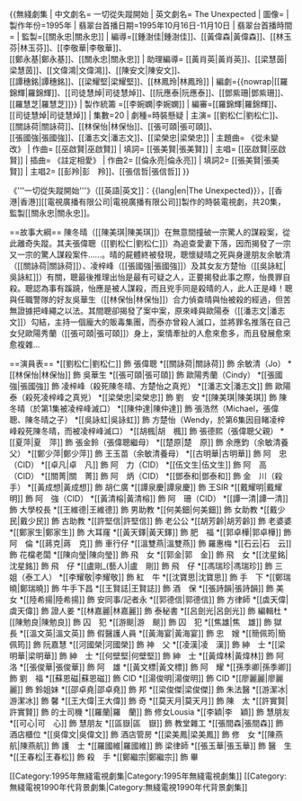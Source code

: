 {{無綫劇集 
| 中文劇名= 一切從失蹤開始
| 英文劇名= The Unexpected
| 圖像=
| 製作年份=1995年
| 翡翠台首播日期=1995年10月16日-11月10日
| 翡翠台首播時間=
| 監製=[[關永忠|關永忠]]
| 編導=[[鍾澍佳|鍾澍佳]]、[[黃偉森|黃偉森]]、[[林玉芬|林玉芬]]、[[李敬華|李敬華]]、<br>[[鄭永基|鄭永基]]、[[關永忠|關永忠]]
| 助理編導= [[黃肖英|黃肖英]]、[[梁慧茵|梁慧茵]]、[[文偉鴻|文偉鴻]]、[[陳安文|陳安文]]、<br>[[譚穗銘|譚穗銘]]、[[梁耀堅|梁耀堅]]、[[林鳳玲|林鳳玲]]
| 編劇={{nowrap|[[羅錦輝|羅錦輝]]、[[司徒慧焯|司徒慧焯]]、[[阮應泰|阮應泰]]、[[鄧紫珊|鄧紫珊]]、<br>[[羅慧芝|羅慧芝]]}}
| 製作統籌 =[[李婉嫻|李婉嫻]] 
| 編審=[[羅錦輝|羅錦輝]]、[[司徒慧焯|司徒慧焯]]
| 集數=20
| 劇種=時裝懸疑
| 主演= [[劉松仁|劉松仁]]、[[關詠荷|關詠荷]]、[[林保怡|林保怡]]、[[張可頤|張可頤]]、<br>[[張國強|張國強]]、[[潘志文|潘志文]]、[[梁榮忠|梁榮忠]]
| 主題曲= 《從未變改》
| 作曲= [[巫啟賢|巫啟賢]]
| 填詞= [[張美賢|張美賢]]
| 主唱= [[巫啟賢|巫啟賢]]
| 插曲= 《註定相愛》
| 作曲2= [[倫永亮|倫永亮]]
| 填詞2= [[張美賢|張美賢]]
| 主唱2= [[彭羚|彭　羚]]、[[張信哲|張信哲]]
}}

《'''一切從失蹤開始'''》（[[英語|英文]]：{{lang|en|The Unexpected}}），[[香港|香港]][[電視廣播有限公司|電視廣播有限公司]]製作的時裝電視劇，共20集，監製[[關永忠|關永忠]]。

==故事大綱==
陳冬晴（[[陳美琪|陳美琪]]）在無意間撞破一宗驚人的謀殺案，從此離奇失蹤。其夫張偉聰（[[劉松仁|劉松仁]]）為追查愛妻下落，因而揭發了一宗又一宗的驚人謀殺案件......。晴的屍體終被發現，聰懷疑晴之死與身邊朋友余敏清（[[關詠荷|關詠荷]]）、凌梓峰（[[張國強|張國強]]）及其女友方楚怡（[[吳詠紅|吳詠紅]]）有關，聰最後推理出怡是最有可疑之人，正要揭發此事之際，怡畏罪自殺。聰認為事有蹊蹺，怡應是被人謀殺，而且兇手同是殺晴的人，此人正是峰！聰與任職警隊的好友吳華生（[[林保怡|林保怡]]）合力偵查晴與怡被殺的經過，但苦無證據把峰繩之以法。其間聰卻揭發了案中案，原來峰與歐陽泰（[[潘志文|潘志文]]）勾結，主持一個龐大的販毒集團，而泰亦曾殺人滅口，並將罪名推落在自己女兒歐陽秀蘭（[[張可頤|張可頤]]）身上，案情牽扯的人愈來愈多，而且發展愈來愈複雜...

==演員表==
*[[劉松仁|劉松仁]] 飾 張偉聰
*[[關詠荷|關詠荷]] 飾 余敏清（Jo）
*[[林保怡|林保怡]] 飾 吳華生
*[[張可頤|張可頤]] 飾 歐陽秀蘭（Cindy）
*[[張國強|張國強]] 飾 凌梓峰（殺死陳冬晴、方楚怡之真兇）
*[[潘志文|潘志文]] 飾 歐陽泰（殺死凌梓峰之真兇）
*[[梁榮忠|梁榮忠]] 飾 劉　安
*[[陳美琪|陳美琪]] 飾 陳冬晴（於第1集被凌梓峰滅口）
*[[陳仲達|陳仲達]] 飾 張浩然（Michael，張偉聰、陳冬晴之子）
*[[吳詠虹|吳詠虹]] 飾 方楚怡（Wendy，於第6集因目睹凌梓峰殺死陳冬晴，而被凌梓峰滅口）
*[[胡楓|胡　楓]] 飾 張德熙（張偉聰父親）
*[[夏萍|夏　萍]] 飾 張金鈴（張偉聰繼母）
*[[楚原|楚　原]] 飾 余應鈞（余敏清養父）
*[[鄭少萍|鄭少萍]] 飾 王玉苗（余敏清養母）
*[[古明華|古明華]] 飾 阿　忠（CID）
*[[卓凡|卓　凡]] 飾 阿　力（CID）
*[[伍文生|伍文生]] 飾 阿　高（CID）
*[[關菁|關　菁]] 飾 阿　炳（CID）
*[[鄧泰和|鄧泰和]] 飾 金　川（殺手）
*[[黃成想|黃成想]] 飾 胡仁廣
*[[譚泉慶|譚泉慶]] 飾 王SIR
*[[戴耀明|戴耀明]] 飾 阿　強（CID）
*[[黃清榕|黃清榕]] 飾 阿　珊（CID）
*[[譚一清|譚一清]] 飾 大學校長
*[[王維德|王維德]] 飾 男助教
*[[何美鈿|何美鈿]] 飾 女助教
*[[戴少民|戴少民]] 飾 古助教
*[[許堅信|許堅信]] 飾 老公公
*[[胡芳齡|胡芳齡]] 飾 老婆婆
*[[鄭家生|鄭家生]] 飾 大耳窿
*[[黃天鐸|黃天鐸]] 飾 肥　福
*[[郭卓樺|郭卓樺]] 飾 阿　倫
*[[蔣克|蔣　克]] 飾 車行仔
*[[溫雙燕|溫雙燕]] 飾 羅惠梅
*[[石云|石　云]] 飾 花檔老闆
*[[陳向瑩|陳向瑩]] 飾 飛　女
*[[郭金|郭　金]] 飾 飛　女
*[[沈星銘|沈星銘]] 飾 飛　仔
*[[盧剛_(藝人)|盧　剛]] 飾 飛　仔
*[[馮瑞珍|馮瑞珍]] 飾 三　姐（泰工人）
*[[李耀敬|李耀敬]] 飾 紅　牛
*[[沈寶思|沈寶思]] 飾 手　下
*[[鄭瑞曉|鄭瑞曉]] 飾 牛手下昌
*[[王賢誌|王賢誌]] 飾 酒　保
*[[張詩韻|張詩韻]] 飾 美　女
*[[陸希揚|陸希揚]] 飾 安同事/記者永
*[[郭德信|郭德信]] 飾 方律師
*[[虡天偉|虡天偉]] 飾 證人姜
*[[林嘉麗|林嘉麗]] 飾 泰秘書
*[[呂劍光|呂劍光]] 飾 編輯杜
*[[陳勉良|陳勉良]] 飾 囚　犯
*[[游颷|游　颷]] 飾 囚　犯
*[[焦雄|焦　雄]] 飾 獄　長
*[[溫文英|溫文英]] 飾 假醫護人員
*[[黃海宴|黃海宴]] 飾 忠　嫂
*[[簡佩筠|簡佩筠]] 飾 阮嘉慧
*[[河國榮|河國榮]] 飾 神　父
*[[凌漢|凌　漢]] 飾 紳　士
*[[梁明華|梁明華]] 飾 紳　士
*[[何壁堅|何壁堅]] 飾 紳　士
*[[黃煒林|黃煒林]] 飾 阿　洛
*[[張俊華|張俊華]] 飾 阿　雄
*[[黃文標|黃文標]] 飾 阿　耀
*[[孫季卿|孫季卿]] 飾 劉　福
*[[蘇恩磁|蘇恩磁]] 飾 CID
*[[湯俊明|湯俊明]] 飾 CID
*[[廖麗麗|廖麗麗]] 飾 鈴姐妹
*[[邵卓堯|邵卓堯]] 飾 邦
*[[梁俊傑|梁俊傑]] 飾 朱法醫
*[[游潔冰|游潔冰]] 飾 馨
*[[王大偉|王大偉]] 飾 奇
*[[莫天月|莫天月]] 飾 陳　太
*[[許實賢|許實賢]] 飾 的士司機
*[[羅蘭|羅　蘭]] 飾 修女Lousia
*[[李穎|李　穎]] 飾 慧朋友
*[[可心|可　心]] 飾 慧朋友
*[[區嶽|區　嶽]] 飾 教堂雜工
*[[張間森|張間森]] 飾 酒店櫃位
*[[吳偉文|吳偉文]] 飾 酒店管房
*[[梁美鳳|梁美鳳]] 飾 修　女
*[[陳燕航|陳燕航]] 飾 護　士
*[[羅國維|羅國維]] 飾 梁律師
*[[張玉華|張玉華]] 飾 醫　生
*[[王春松|王春松]] 飾 殺　手
*[[鄭繼宗|鄭繼宗]] 飾 畢


[[Category:1995年無綫電視劇集|Category:1995年無綫電視劇集]]
[[Category:無綫電視1990年代背景劇集|Category:無綫電視1990年代背景劇集]]